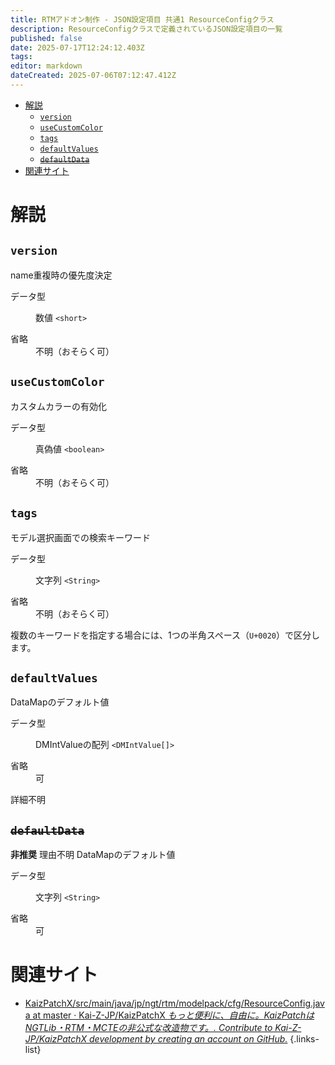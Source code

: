 ```yaml
---
title: RTMアドオン制作 - JSON設定項目 共通1 ResourceConfigクラス
description: ResourceConfigクラスで定義されているJSON設定項目の一覧
published: false
date: 2025-07-17T12:24:12.403Z
tags: 
editor: markdown
dateCreated: 2025-07-06T07:12:47.412Z
---
```


<nav>

- [解説](#解説)
  - [`version`](#version)
  - [`useCustomColor`](#usecustomcolor)
  - [`tags`](#tags)
  - [`defaultValues`](#defaultvalues)
  - [~~`defaultData`~~](#defaultdata)
- [関連サイト](#関連サイト)
</nav>

# 解説
<section>

## `version`
name重複時の優先度決定     
<dl>
<dt>データ型</dt>
<dd>

数値 `<short>`
</dd>
<dt>省略</dt>
<dd>不明（おそらく可）</dd>
</dl>
</section>

<section>

## `useCustomColor`       
カスタムカラーの有効化     
<dl>
<dt>データ型</dt>
<dd>

真偽値 `<boolean>`
</dd>
<dt>省略</dt>
<dd>不明（おそらく可）</dd>
</dl>
</section>

<section>

## `tags`
モデル選択画面での検索キーワード
<dl>
<dt>データ型</dt>
<dd>

文字列 `<String>`
</dd>
<dt>省略</dt>
<dd>不明（おそらく可）</dd>
</dl>

複数のキーワードを指定する場合には、1つの半角スペース（`U+0020`）で区分します。
</section>

<section>

## `defaultValues`
DataMapのデフォルト値
<dl>
<dt>データ型</dt>
<dd>

DMIntValueの配列 `<DMIntValue[]>`
</dd>
<dt>省略</dt>
<dd>可</dd>
</dl>

詳細不明
</section>

<section>

## ~~`defaultData`~~
**非推奨** 理由不明
DataMapのデフォルト値
<dl>
<dt>データ型</dt>
<dd>

文字列 `<String>`
</dd>
<dt>省略</dt>
<dd>可</dd>
</dl>
</section>

# 関連サイト
- [KaizPatchX/src/main/java/jp/ngt/rtm/modelpack/cfg/ResourceConfig.java at master · Kai-Z-JP/KaizPatchX *もっと便利に、自由に。KaizPatchはNGTLib・RTM・MCTEの非公式な改造物です。. Contribute to Kai-Z-JP/KaizPatchX development by creating an account on GitHub.*](https://github.com/Kai-Z-JP/KaizPatchX/blob/master/src/main/java/jp/ngt/rtm/modelpack/cfg/ResourceConfig.java)
{.links-list}